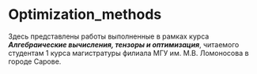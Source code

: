 # Optimization_methods
Здесь представлены работы выполненные в рамках курса ***Алгебраические вычисления, тензоры и оптимизация***,
читаемого студентам 1 курса магистратуры филиала МГУ им. М.В. Ломоносова в городе Сарове.

